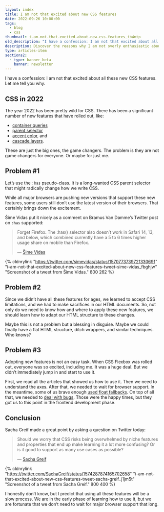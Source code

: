 ```yaml
---
layout: index
title: I am not that excited about new CSS features
date: 2022-09-26 10:00:00
tags:
  - blog
  - css
thumbnail: i-am-not-that-excited-about-new-css-features_tb4ntp
old_description: "I have a confession: I am not that excited about all these new CSS features. Let me tell you why."
description: Discover the reasons why I am not overly enthusiastic about the new CSS features in this thought-provoking article.
type: articles-item
sections2:
  - type: banner-beta
    banner: newsletter
---
```


I have a confession: I am not that excited about all these new CSS features. Let me tell you why.

## CSS in 2022

The year 2022 has been pretty wild for CSS. There has been a significant number of new features that have rolled out, like:

- [container queries](https://developer.chrome.com/blog/cq-polyfill/)
- [parent selector](https://developer.mozilla.org/en-US/docs/Web/CSS/:has)
- [accent color](https://developer.mozilla.org/en-US/docs/Web/CSS/accent-color), and
- [cascade layers](https://developer.mozilla.org/en-US/docs/Web/CSS/@layer).

These are just the big ones, the game changers. The problem is they are not game changers for everyone. Or maybe for just me.

## Problem #1

Let’s use the `:has` pseudo-class. It is a long-wanted CSS parent selector that might radically change how we write CSS.

While all major browsers are pushing new versions that support these new features, some users still don’t use the latest version of their browsers. That certainly brings down the excitement.

Šime Vidas put it nicely as a comment on Bramus Van Damme’s Twitter post on `:has` supported:

> Forget Firefox. The :has() selector also doesn’t work in Safari 14, 13, and below, which combined currently have a 5 to 6 times higher usage share on mobile than Firefox.
>
> — [Šime Vidas](https://twitter.com/simevidas/status/1570773739721330691)

{% cldnrylink "https://twitter.com/simevidas/status/1570773739721330691" "i-am-not-that-excited-about-new-css-features-tweet-sime-vidas_fbghjw" "Screenshot of a tweet from Šime Vidas." 800 262 %}

## Problem #2

Since we didn’t have all these features for ages, we learned to accept CSS limitations, and we had to make sacrifices in our HTML documents. So, not only do we need to know how and where to apply these new features, we should learn how to adapt our HTML structure to these changes.

Maybe this is not a problem but a blessing in disguise. Maybe we could finally have a flat HTML structure, ditch wrappers, and similar techniques. Who knows?

## Problem #3

Adopting new features is not an easy task. When CSS Flexbox was rolled out, everyone was so excited, including me. It was a huge deal. But we didn’t immediately jump in and start to use it.

First, we read all the articles that showed us how to use it. Then we need to understand the axes. After that, we needed to wait for browser support. In the meantime, some of us brave enough [used float fallbacks](https://developer.mozilla.org/en-US/docs/Web/CSS/CSS_Flexible_Box_Layout/Backwards_Compatibility_of_Flexbox#useful_fallback_techniques). On top of all that, we needed to [deal with bugs](https://github.com/philipwalton/flexbugs). Those were the happy times, but they got us to this point in the frontend development phase.

## Conclusion

Sacha Greif made a great point by asking a question on Twitter today:

> Should we worry that CSS risks being overwhelmed by niche features and properties that end up make learning it a lot more confusing?
> Or is it good to support as many use cases as possible?
>
> — [Sacha Greif](https://twitter.com/SachaGreif/status/1574287874165702658)

{% cldnrylink "https://twitter.com/SachaGreif/status/1574287874165702658" "i-am-not-that-excited-about-new-css-features-tweet-sacha-greif_j1jm5t" "Screenshot of a tweet from Sacha Greif." 800 400 %}

I honestly don’t know, but I predict that using all these features will be a slow process. We are in the early phase of learning how to use it, but we are fortunate that we don’t need to wait for major browser support that long.
